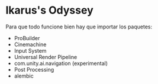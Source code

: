 # Ikarus's Odyssey
Para que todo funcione bien hay que importar los paquetes:
  - ProBuilder
  - Cinemachine
  - Input System
  - Universal Render Pipeline
  - com.unity.ai.navigation (experimental)
  - Post Processing
  - alembic
